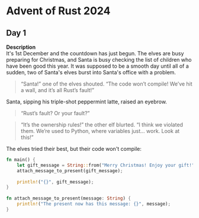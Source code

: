 # Advent of Rust 2024

## Day 1

**Description**  
It's 1st December and the countdown has just begun. The elves are busy preparing for Christmas, and Santa is busy checking the list of children who have been good this year. It was supposed to be a smooth day until all of a sudden, two of Santa's elves burst into Santa's office with a problem.

> “Santa!” one of the elves shouted. “The code won’t compile! We’ve hit a wall, and it’s all Rust’s fault!”

Santa, sipping his triple-shot peppermint latte, raised an eyebrow.  
> “Rust’s fault? Or your fault?”

> “It’s the ownership rules!” the other elf blurted. “I think we violated them. We’re used to Python, where variables just... work. Look at this!”

The elves tried their best, but their code won't compile:

```rust
fn main() {
    let gift_message = String::from("Merry Christmas! Enjoy your gift!");
    attach_message_to_present(gift_message);
 
    println!("{}", gift_message);
}
 
fn attach_message_to_present(message: String) {
    println!("The present now has this message: {}", message);
}
